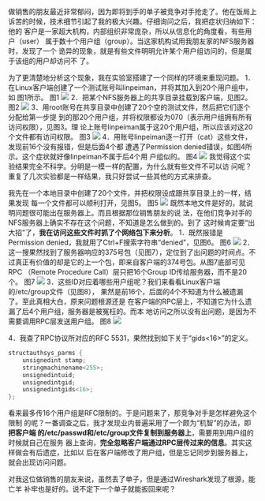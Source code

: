 做销售的朋友最近非常郁闷，因为即将到手的单子被竞争对手抢走了。他在饭局上 诉苦的时候，技术细节引起了我的极大兴趣。仔细询问之后，我把症状归纳如下：
他的 客户是一家超大机构，内部组织非常庞杂，所以从信息化的角度看，有些用户（user） 属于数十个用户组（group）。当这家机构试用我朋友家的NFS服务器时，发现了一个 诡异的现象，就是有些文件明明允许某个用户组访问的，但是属于该组的用户却访问不 了。

为了更清楚地分析这个现象，我在实验室搭建了一个同样的环境来重现问题。 1．在Linux客户端创建了一个测试账号叫linpeiman，并将其加入到20个用户组中，如 图1所示。 
图1
![](https://image-1307616428.cos.ap-beijing.myqcloud.com/Obsidian/202307071657787.png)
2．把某个NFS服务器上的共享目录挂载到客户端，见图2。 
图2 
![](https://image-1307616428.cos.ap-beijing.myqcloud.com/Obsidian/202307071657612.png)
3．用root账号在共享目录中创建了20个空的测试文件，然后把它们逐个分配给第一步提 到的那20个用户组，并将权限都设为070（表示用户组拥有所有访问权限），见图3。理 论上账号linpeiman属于这20个用户组，所以应该对这20个文件都有访问权限。 
图3 
![](https://image-1307616428.cos.ap-beijing.myqcloud.com/Obsidian/202307071700504.png)
4．用账号linpeiman逐一打开（cat）这些文件，发现前16个没有报错，但是后面4个都 遭遇了Permission denied错误，如图4所示。这个症状就好像linpeiman不属于后4个用 户组似的。 
图4 
![](https://image-1307616428.cos.ap-beijing.myqcloud.com/Obsidian/202307071700266.png)
我觉得这个实验结果完全不科学。分明是一模一样的配置，为什么就有些文件不可以访 问呢？重复了几次实验都是一样结果，我只好尝试一些其他的方式来排查。 

我先在一个本地目录中创建了20个文件，并把权限设成跟共享目录上的一样，结果发现 每一个文件都可以顺利打开，见图5。 
图5 
![](https://image-1307616428.cos.ap-beijing.myqcloud.com/Obsidian/202307071701286.png)
既然本地文件是好的，就说明问题很可能出在服务器上。而且根据那位销售朋友的说 法，在他们竞争对手的NFS服务器上确实不存在这个问题，不知道是怎么做到的。到了 这时候肯定要“出大招”了，**我在访问这些文件时抓了个网络包下来分析**。 
1．既然报错是Permission denied，我就用了Ctrl+F搜索字符串“denied”，见图6。 
图6 
![](https://image-1307616428.cos.ap-beijing.myqcloud.com/Obsidian/202307071701298.png)
2．这一搜果然找到了服务器响应的375号包（见图7），定位到了出问题的时间点。不 过真正有价值的却是它的上一个包，即来自客户端的374号包。从图7底部可见RPC （Remote Procedure Call）层只把16个Group ID传给服务器，而不是20个。 
图7 
![](https://image-1307616428.cos.ap-beijing.myqcloud.com/Obsidian/202307071702204.png)
3．这些ID对应着哪些用户组呢？我们来看看Linux客户端的/etc/group文件（见图8）， 果然是前16个，后面的4个不知道为什么被遗漏了。至此真相大白，原来问题根源还是 在客户端的RPC层上，不知道它为什么遗漏了后4个用户组，服务器是被冤枉的。而本 地访问之所以没有出问题，是因为不需要调用RPC层发送用户组。
图8 
![](https://image-1307616428.cos.ap-beijing.myqcloud.com/Obsidian/202307071703904.png)

4．我查了RPC协议所对应的RFC 5531，果然找到如下关于“gids<16>”的定义。 
```java
structauthsys_parms { 
    unsignedint stamp; 
    stringmachinename<255>; 
    unsignedintuid; 
    unsignedintgid; 
    unsignedintgids<16>; 　　　　 
};
``` 
看来最多传16个用户组是RFC限制的。于是问题来了，那竞争对手是怎样避免这个限制 的呢？一番调查之后，我才发现业内普遍采用了一个颇为“机智”的办法，即**把客户端 的/etc/passwd和/etc/group文件复制到服务器上**，需要用到用户组的时候就自己在服务 器上查询，**完全忽略客户端通过RPC层传过来的信息**。其实这样做会有后遗症，比如以 后在客户端修改了用户组，但是忘记同步到服务器上，就会出现访问问题。 

对我这位做销售的朋友来说，虽然丢了单子，但是通过Wireshark发现了根源，能亡羊 补牢也是好的。说不定下一个单子就能扳回来呢？
